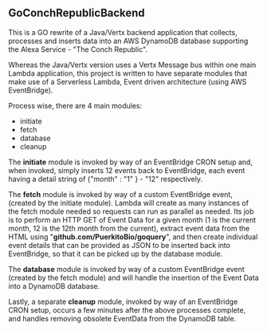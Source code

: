 ## GoConchRepublicBackend

This is a GO rewrite of a Java/Vertx backend application that
collects, processes and inserts data into an AWS DynamoDB database supporting
the Alexa Service - "The Conch Republic".

Whereas the Java/Vertx version uses a Vertx Message bus within one main Lambda application, this project 
is written to have separate modules that make use of a Serverless Lambda, Event driven architecture 
(using AWS EventBridge).

Process wise, there are 4 main modules:
- initiate
- fetch
- database
- cleanup

The **initiate** module is invoked by way of an EventBridge CRON setup and, when invoked, simply
inserts 12 events back to EventBridge, each event having a detail string
of {"month" : "1" } - "12" respectively.

The **fetch** module is invoked by way of a custom EventBridge event, (created
by the initiate module). Lambda will create as many instances of the fetch module
needed so requests can run as parallel as needed. Its job is to perform an
HTTP GET of Event Data for a given month (1 is the current month, 12 is the 12th month from the current), 
extract event data from the HTML using "**github.com/PuerkitoBio/goquery**", and then 
create individual event details that can be provided as JSON to be inserted
back into EventBridge, so that it can be picked up by the database module.

The **database** module is invoked by way of a custom EventBridge event (created by the fetch module) and
will handle the insertion of the Event Data into a DynamoDB database. 

Lastly, a separate **cleanup** module, invoked by way of an EventBridge CRON setup, occurs a few minutes after the 
above processes complete, and handles removing obsolete EventData from the DynamoDB table.





